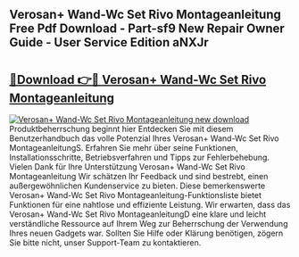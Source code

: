 ## Verosan+ Wand-Wc Set Rivo Montageanleitung Free Pdf Download - Part-sf9 New Repair Owner Guide - User Service Edition aNXJr

# <h2><a href="http://df6batt.blite.top/?on=Verosan%2b+Wand-Wc+Set+Rivo+Montageanleitung">🔗Download 👉🔴 Verosan+ Wand-Wc Set Rivo Montageanleitung</a></h2>

[![Verosan+ Wand-Wc Set Rivo Montageanleitung new download](https://i.imgur.com/lujVjoI.png)](http://df6batt.blite.top/?on=Verosan%2b+Wand-Wc+Set+Rivo+Montageanleitung)
Produktbeherrschung beginnt hier Entdecken Sie mit diesem Benutzerhandbuch das volle Potenzial Ihres Verosan+ Wand-Wc Set Rivo MontageanleitungS. Erfahren Sie mehr über seine Funktionen, Installationsschritte, Betriebsverfahren und Tipps zur Fehlerbehebung. Vielen Dank für Ihre Unterstützung Verosan+ Wand-Wc Set Rivo Montageanleitung Wir schätzen Ihr Feedback und sind bestrebt, einen außergewöhnlichen Kundenservice zu bieten. Diese bemerkenswerte Verosan+ Wand-Wc Set Rivo Montageanleitung-Funktionsliste bietet Funktionen für eine nahtlose und effiziente Leistung. Wir erwarten, dass das Verosan+ Wand-Wc Set Rivo MontageanleitungD eine klare und leicht verständliche Ressource auf Ihrem Weg zur Beherrschung der Verwendung Ihres neuen Gadgets war. Sollten Sie Hilfe oder Klärung benötigen, zögern Sie bitte nicht, unser Support-Team zu kontaktieren.

